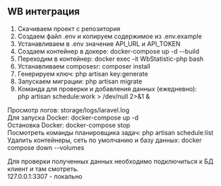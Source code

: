 <h2>WB интеграция</h2>

1. Скачиваем проект с репозитория
2. Создаем файл .env и копируем содержимое из .env.example
3. Устанавливаем в .env значение API_URL и API_TOKEN
4. Создаем контейнер в докере: docker-compose up -d --build
5. Переходим в контейнер: docker exec -it WbStatistic-php bash
6. Устанавливаем composesr: composer install
7. Генерируем ключ: php artisan key:generate
8. Запускаем миграции: php artisan migrate
9. Команда для проверки и добавления данных (ежедневно):  
php artisan schedule:work > /dev/null 2>&1 & 

Просмотр логов: storage/logs/laravel.log  
Для запуска Docker: docker-compose up -d  
Остановка Docker: docker-compose stop  
Посмотреть команды планировщика задач: php artisan schedule:list  
Удалить контейнеры, сеть по умолчанию и базу данных: docker compose down --volumes

Для проверки полученных данных необходимо подключиться к БД клиент и там смотреть.  
127.0.0.1:3307 - локально
